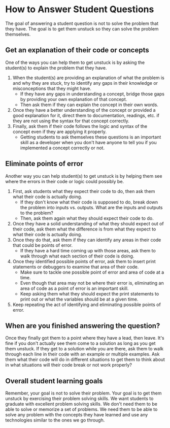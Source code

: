 # How to Answer Student Questions

The goal of answering a student question is not to solve the problem that they
have. The goal is to get them unstuck so they can solve the problem themselves.

## Get an explanation of their code or concepts

One of the ways you can help them to get unstuck is by asking the student(s) to
explain the problem that they have.

1. When the student(s) are providing an explanation of what the problem is and
   why they are stuck, try to identify any gaps in their knowledge or
   misconceptions that they might have.
   - If they have any gaps in understanding a concept, bridge those gaps by
     providing your own explanation of that concept.
   - Then ask them if they can explain the concept in their own words.
1. Once they have a better understanding of the concept or provided a good
   explanation for it, direct them to documentation, readings, etc. if they are
   not using the syntax for that concept correctly.
1. Finally, ask them if their code follows the logic and syntax of the concept
   even if they are applying it properly.
   - Getting students to ask themselves these questions is an important skill as
     a developer when you don't have anyone to tell you if you implemented a
     concept correctly or not.

## Eliminate points of error

Another way you can help student(s) to get unstuck is by helping them see where
the errors in their code or logic could possibly be.

1. First, ask students what they expect their code to do, then ask them what
   their code is actually doing.
   - If they don't know what their code is supposed to do, break down the
     problem into inputs vs. outputs. What are the inputs and outputs to the
     problem?
   - Then, ask them again what they should expect their code to do.
1. Once they have a solid understanding of what they should expect out of their
   code, ask them what the difference is from what they expect to what their
   code is actually doing.
1. Once they do that, ask them if they can identify any areas in their code that
   could be points of error.
   - If they have a hard time coming up with those areas, ask them to walk
     through what each section of their code is doing.
1. Once they identified possible points of error, ask them to insert print
   statements or debuggers to examine that area of their code.
   - Make sure to tackle one possible point of error and area of code at a time.
   - Even though that area may not be where their error is, eliminating an
     area of code as a point of error is an important skill.
   - Keep asking them what they should expect the print statements to print out
     or what the variables should be at a given time.
1. Keep repeating the act of identifying and eliminating possible points of
   error.

## When are you finished answering the question?

Once they finally got them to a point where they have a lead, then leave. It's
fine if you don't actually see them come to a solution as long as you get them
unstuck. If they get to a solution while you are there, ask them to walk through
each line in their code with an example or multiple examples. Ask them what
their code will do in different situations to get them to think about in what
situations will their code break or not work properly?

## Overall student learning goals

Remember, your goal is not to solve their problem. Your goal is to get them
unstuck by exercising their problem solving skills. We want students to graduate
with excellent problem solving skills. We don't need them to be able to solve
or memorize a set of problems. We need them to be able to solve any problem with
the concepts they have learned and use any technologies similar to the ones we
go through.

